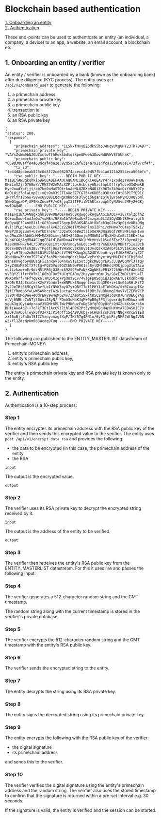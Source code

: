 # Blockchain based authentication

[1. Onboarding an entity](#1-onboarding-an-entity)   
[2. Authentication](#2-authentication)   

These end-points can be used to authenticate an entity (an individual, a company, a device) to an app, a website, an email account, a blockchain etc.

## 1. Onboarding an entity / verifier
An entity / verifier is onboarded by a bank (known as the onboarding bank) after due diligence (KYC process). The entity uses `get /api/v1/onboard_user` to generate the following:
1. a primechain address
2. a primechain private key
3. a primechain public key
4. transaction id
5. an RSA public key
6. an RSA private key

```
{
"status": 200,
"response": 
  {
    "primechain_address": "1LSkxfMXyBZ6dkS5boJ4HqVUtg8HT23Th7BAD7",
    "primechain_private_key": "VAYsZsWm9bNZGUZxctwTfhRwxSbdtq7kpeGPweA3DwvNd8VWVEf5UhaK",
    "primechain_public_key": "039d308affe4a60dcaf4ba2e392d5ad2af6314a7921dfca12bfa83e1472f97cf4f",
    "tx_id": "1e44d8cdbeab525c0d8f72ce982074acecc4a9d57fbb1ad121b2554eca506bfc",
    "rsa_public_key": "-----BEGIN PUBLIC KEY----- MIIBIjANBgkqhkiG9w0BAQEFAAOCAQ8AMIIBCgKCAQEAvr4r+1xpdqZYWUAvsMQ6 KHiLnSZjsO76BwZ//RWZtW2AMAcXZPttps6sbuiyANzslhpLQffrpYoLeQXdMmkB HyeJxwdYpfjjt/ab7ke0oMaSTOt+kuAeNLQZBXpN4BiZs96To3b9AcQzYHb5Y9Ty 6eQLHi27glaLmpZL+mQs9mR3SJTEoXoZZ7CGT54v6DB5sO3BrXrE0t8SP1TfD91C INrrlfrs8GGw+58wK6yQ88LQqHgXmbWoqF3lyg1oGgan1Sj0jBYp6RyMJ3HQvbml 5NwG1gpzDPjAF9NsZnowPF/vOBjpqI3fTFFiiW2A8txzpwphCyNUSvuJMFy2+GBj vwIDAQAB -----END PUBLIC KEY-----",
    "rsa_private_key": "-----BEGIN PRIVATE KEY----- MIIEvgIBADANBgkqhkiG9w0BAQEFAASCBKgwggSkAgEAAoIBAQC+viv7XGl2plhZ QC+wxDooeIudJmOw7voHBn/9FZm1bYAwBxdk+22mzqxu6LIA3OyWGktB9+uligt5 Bd0yaQEfJ4nHB1il+OO39pvuR7SgxpJM636S4B40tBkFek3gGJmz3pOjdv0BxDNg dvlj1PLp5AseLbuCVoualkv6ZCz2ZHdIlMShehlnsIZPni/oMHmw7cGtesTS3xI/ VN8P3UIg2uuV+uzwYbD7nzArrJDzwtCoeBeZtaioXeXKDWgaBqfVKPSMFinpHIwn cdC9uaXk3AbWCnMM+MAX02xmejA8X+84GOmojd9MUWKJbYDy3HOnCmELI1RK+4kw XLb4YGO/AgMBAAECggEBAIdlBmNOna4TNfNklHWtVHsV1kSe03TsrZ3/ByrnAky+ hZeR8RFFR/h4C/5OPsxOBcImt/UDvsmqy6oEd5co4hrzPeGBXXOy0DHtY5IoZBcb 3Q2svBQV8lsG3Bv/TPgdfj0naTVHaSCv3KhEy5IJvsQ3k4zAebFzLXV16ki6gxAB 1nyfxHT5po2nBd6l01PU26tWXctVT99PKAogXgA24DYUbo6rvyiEJ6XFHZafyZ2T XbNH8vw3hYmm7S714lP3sbPUrbWuVq8dXikOwBVzPnYhye+WyMMkEHDtJFbj5Nsl e1nsKnvgd6y8BUsqFiZznRpvlO4nXw5TECSot3gkcMECgYEA533JDAQqMPlJTTqy X+yZ48xM80IfX7ctg+PQZOVos9GZtbN9wP0K1s48ylQM586HdcMOkjpbg3luTAiw mLtLzkzq+mEr9dzN5lPR0jO38ni692SCPnPxN/XGgNH3oPR1X7269WsFkFdXn6SZ yV5QY2l1lrrPW7K1106hQFBo5tUCgYEA0u/2Msyaurz0m+Jy/98xEZmDCjHYL4Fl AHX5RbrfF4FfYq8k6lTKU5XIg+Pgdnz9Cv/4vagFp0SdgIqJIpwAEYLskXckbFMp 5xQ5rRJJcEcxCmrK2yFYbaWm1+xWNPLklNoqgnteuutbqOFO+i+L0uG4oR6lKrT2 2y2JeTRtEkMCgYEAvfLo1YNVW3oyO7y+QRfT7qflPHY1aETWhDKa/S+BCowipIXz 2jfIfRodp6fwLwW5AVhczIA2N1uctacrwSduvIlBBtJVUBkumqCMuv7VIZEPWZCP js90T4bMq0ee+eOdrEHy9w4qMpZ4v/ZAeot5Sxlt85C2NXge3d0XU76nVUECgYAg ecVj6NBhs7nNTj36WviJByN/rFDmb3uHaKJqM+0pB0gSP3jlgwxrdgIbHDhwxamH ygUX3giQyiWdpraaV35DM+8MLlWzP9KRuzFuDgS0fqF0QyDcP/QHXZukXsSe/k5n BHfLAweAq7++7oFkT3GtlAcC917ihl4DPK2PtZydVQKBgH4pBHXWtA7ED4S8iC7y 6JOF3nAC6lTwyk0fV2+X1cPi4pff15gA9VJkbj/oCH6NlcsP3W14N8gFRVcw9IEd zx16xBjlZn0u15ICCVxpyunaglXqP/IK/57g4PN1o/6yEGjpbRiyNHEJWfNg4V0N wZ/fl1ZdsNyKm563Wcdq9Tuq -----END PRIVATE KEY-----"
  }
}
```

The following are published to the ENTITY_MASTERLIST datastream of Primechain-MONEY:
1. entity's primechain address,    
2. entity's primechain public key,    
3. entity's RSA public key    

The entity's primechain private key and RSA private key is known only to the entity.

## 2. Authentication
Authentication is a 10-step process:

### Step 1
The entity encryptes its primechain address with the RSA public key of the verifier and then sends this encrypted value to the verifier. The entity uses `post /api/v1/encrypt_data_rsa` and provides the following:

* the data to be encrypted (in this case, the primechain address of the entity
* the RSA 

```
input
```

The output is the encrypted value.

```
output
```

### Step 2
The verifier uses its RSA private key to decrypt the encrypted string received by it.
```
input
```

The output is the address of the entity to be verified.

```
output
```

### Step 3

The verifier then retreives the entity's RSA public key from the ENTITY_MASTERLIST datastream. For this it uses `hhh` and passes the following input:


### Step 4
The verifier generates a 512-character random string and the GMT timestamp.

The random string along with the current timestamp is stored in the verifier's private database.

### Step 5
The verifier encrypts the 512-character random string and the GMT timestamp with the entity's RSA public key.

### Step 6
The verifier sends the encrypted string to the entity.

### Step 7
The entity decrypts the string using its RSA private key.

### Step 8
The entity signs the decrypted string using its primechain private key.

### Step 9
The entity encrypts the following with the RSA public key of the verifier:
* the digital signature 
* its primechain address

and sends this to the verifier.

### Step 10
The verifier verifies the digital signature using the entity's primechain address and the random string. The verifier also uses the stored timestamp to confirm that the signature is returned within a pre-set interval e.g. 30 seconds.

If the signature is valid, the entity is verified and the session can be started.
